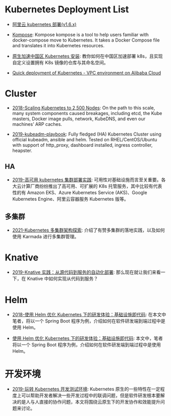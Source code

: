 # Kubernetes Deployment List

- [阿里云 kubernetes 部署(v1.6.x)](http://www.jianshu.com/p/02dc13d2f651)

- [Kompose](http://kompose.io/index): Kompose kompose is a tool to help users familiar with docker-compose move to Kubernetes. It takes a Docker Compose file and translates it into Kubernetes resources.

- [原生加速中国区 Kubernetes 安装](https://www.cnrancher.com/kubernetes-installation/): 教你如何在中国区加速部署 k8s，且实现自定义设置拥有 K8s 镜像的仓库与其命名空间。

- [Quick deployment of Kubernetes - VPC environment on Alibaba Cloud](https://www.alibabacloud.com/forum/read-830)

# Cluster

- [2018-Scaling Kubernetes to 2,500 Nodes](https://parg.co/Uke): On the path to this scale, many system components caused breakages, including etcd, the Kube masters, Docker image pulls, network, KubeDNS, and even our machines’ ARP caches.

- [2019-kubeadm-playbook](https://github.com/ReSearchITEng/kubeadm-playbook): Fully fledged (HA) Kubernetes Cluster using official kubeadm, ansible and helm. Tested on RHEL/CentOS/Ubuntu with support of http_proxy, dashboard installed, ingress controller, heapster.

## HA

- [2019-高可用 kubernetes 集群部署实践](https://yq.aliyun.com/articles/704946): 可用性对基础设施而言至关重要。各大云计算厂商纷纷推出了高可用、可扩展的 K8s 托管服务，其中比较有代表性的有 Amazon EKS、Azure Kubernetes Service (AKS)、Google Kubernetes Engine、阿里云容器服务 Kubernetes 版等。

## 多集群

- [2021-Kubernetes 多集群架构探索](https://mp.weixin.qq.com/s/PbgNy2BO70EDJqNFQlkcgA): 介绍了有赞多集群的落地实践，以及如何使用 Karmada 进行多集群管理。

# Knative

- [2019-Knative 实践：从源代码到服务的自动化部署](https://mp.weixin.qq.com/s/RFFddicupQUOjAs6dP92sQ): 那么现在就让我们来看一下，在 Knative 中如何实现从代码到服务？

# Helm

- [2018-使用 Helm 优化 Kubernetes 下的研发体验：基础设施即代码](http://dockone.io/article/8243): 在本文中笔者，将以一个 Spring Boot 程序为例，介绍如何在软件研发端到端过程中是使用 Helm。

- [使用 Helm 优化 Kubernetes 下的研发体验：基础设施即代码](https://mp.weixin.qq.com/s/NdQYzMfRnQv7YatX7075Eg): 本文中，笔者将以一个 Spring Boot 程序为例，介绍如何在软件研发端到端过程中是使用 Helm。

# 开发环境

- [2019-玩转 Kubernetes 开发测试环境](https://mp.weixin.qq.com/s/dD9s27g4tgyZmPauceCivg): Kubernetes 原生的一些特性在一定程度上可以帮助开发者解决一些开发过程中的联调问题，但是软件研发根本要解决的是人与人直接的协作问题，本文将围绕云原生下的开发协作和效能提升问题来讨论。
